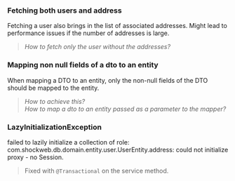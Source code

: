 
### Fetching both users and address

Fetching a user also brings in the list of associated addresses. Might lead to performance issues if the number of addresses is large.  
> *How to fetch only the user without the addresses?*

### Mapping non null fields of a dto to an entity

When mapping a DTO to an entity, only the non-null fields of the DTO should be mapped to the entity.
> *How to achieve this?*  
> *How to map a dto to an entity passed as a parameter to the mapper?*

### LazyInitializationException

failed to lazily initialize a collection of role: com.shockweb.db.domain.entity.user.UserEntity.address: could not initialize proxy - no Session.
> Fixed with `@Transactional` on the service method.